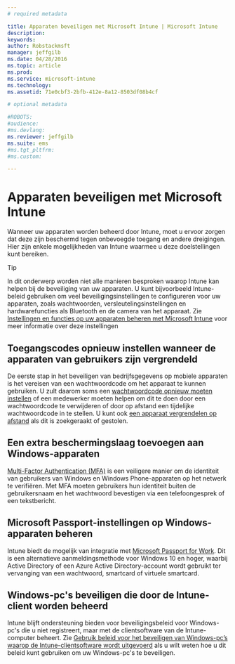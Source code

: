 ```yaml
---
# required metadata

title: Apparaten beveiligen met Microsoft Intune | Microsoft Intune
description:
keywords:
author: Robstackmsft
manager: jeffgilb
ms.date: 04/28/2016
ms.topic: article
ms.prod:
ms.service: microsoft-intune
ms.technology:
ms.assetid: 71e0cbf3-2bfb-412e-8a12-8503df08b4cf

# optional metadata

#ROBOTS:
#audience:
#ms.devlang:
ms.reviewer: jeffgilb
ms.suite: ems
#ms.tgt_pltfrm:
#ms.custom:

---
```


# Apparaten beveiligen met Microsoft Intune
Wanneer uw apparaten worden beheerd door Intune, moet u ervoor zorgen dat deze zijn beschermd tegen onbevoegde toegang en andere dreigingen. Hier zijn enkele mogelijkheden van Intune waarmee u deze doelstellingen kunt bereiken.

> [!TIP]
> In dit onderwerp worden niet alle manieren besproken waarop Intune kan helpen bij de beveiliging van uw apparaten. U kunt bijvoorbeeld Intune-beleid gebruiken om veel beveiligingsinstellingen te configureren voor uw apparaten, zoals wachtwoorden, versleutelingsinstellingen en hardwarefuncties als Bluetooth en de camera van het apparaat. Zie [Instellingen en functies op uw apparaten beheren met Microsoft Intune](manage-settings-and-features-on-your-devices-with-microsoft-intune-policies.md) voor meer informatie over deze instellingen

## Toegangscodes opnieuw instellen wanneer de apparaten van gebruikers zijn vergrendeld
De eerste stap in het beveiligen van bedrijfsgegevens op mobiele apparaten is het vereisen van een wachtwoordcode om het apparaat te kunnen gebruiken. U zult daarom soms een [wachtwoordcode opnieuw moeten instellen](use-remote-lock-and-passcode-reset-in-microsoft-intune.md) of een medewerker moeten helpen om dit te doen door een wachtwoordcode te verwijderen of door op afstand een tijdelijke wachtwoordcode in te stellen. U kunt ook [een apparaat vergrendelen op afstand](use-remote-lock-and-passcode-reset-in-microsoft-intune.md) als dit is zoekgeraakt of gestolen.

## Een extra beschermingslaag toevoegen aan Windows-apparaten
[Multi-Factor Authentication (MFA)](protect-windows-devices-with-multi-factor-authentication.md) is een veiligere manier om de identiteit van gebruikers van Windows en Windows Phone-apparaten op het netwerk te verifiëren.  Met MFA moeten gebruikers hun identiteit buiten de gebruikersnaam en het wachtwoord bevestigen via een telefoongesprek of een tekstbericht.

## Microsoft Passport-instellingen op Windows-apparaten beheren
Intune biedt de mogelijk van integratie met [Microsoft Passport for Work](control-microsoft-passport-settings-on-devices-with-microsoft-intune.md). Dit is een alternatieve aanmeldingsmethode voor Windows 10 en hoger, waarbij Active Directory of een Azure Active Directory-account wordt gebruikt ter vervanging van een wachtwoord, smartcard of virtuele smartcard.

## Windows-pc's beveiligen die door de Intune-client worden beheerd
Intune blijft ondersteuning bieden voor beveiligingsbeleid voor Windows-pc's die u niet registreert, maar met de clientsoftware van de Intune-computer beheert. Zie [Gebruik beleid voor het beveiligen van Windows-pc’s waarop de Intune-clientsoftware wordt uitgevoerd](policies-to-protect-windows-pcs-in-microsoft-intune.md) als u wilt weten hoe u dit beleid kunt gebruiken om uw Windows-pc's te beveiligen.


<!--HONumber=May16_HO1-->


